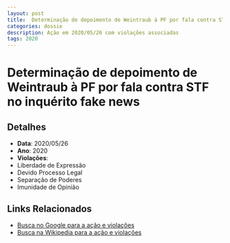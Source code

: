 ```yaml
---
layout: post
title:  Determinação de depoimento de Weintraub à PF por fala contra STF no inquérito fake news
categories: dossie
description: Ação em 2020/05/26 com violações associadas
tags: 2020
---
```


# Determinação de depoimento de Weintraub à PF por fala contra STF no inquérito fake news

## Detalhes
- **Data**: 2020/05/26
- **Ano**: 2020
- **Violações**:
- Liberdade de Expressão
- Devido Processo Legal
- Separação de Poderes
- Imunidade de Opinião

## Links Relacionados
- [Busca no Google para a ação e violações](https://www.google.com/search?q=%22Alexandre%20de%20Moraes%22%20Determina%C3%A7%C3%A3o%20de%20depoimento%20de%20Weintraub%20%C3%A0%20PF%20por%20fala%20contra%20STF%20no%20inqu%C3%A9rito%20fake%20news%20Liberdade%20de%20Express%C3%A3o%20Devido%20Processo%20Legal%20Separa%C3%A7%C3%A3o%20de%20Poderes%20Imunidade%20de%20Opini%C3%A3o%202020)
- [Busca na Wikipedia para a ação e violações](https://en.wikipedia.org/w/index.php?search=%22Alexandre%20de%20Moraes%22%20Determina%C3%A7%C3%A3o%20de%20depoimento%20de%20Weintraub%20%C3%A0%20PF%20por%20fala%20contra%20STF%20no%20inqu%C3%A9rito%20fake%20news%20Liberdade%20de%20Express%C3%A3o%20Devido%20Processo%20Legal%20Separa%C3%A7%C3%A3o%20de%20Poderes%20Imunidade%20de%20Opini%C3%A3o%202020)
